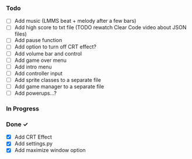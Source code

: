 ### Todo
- [ ] Add music (LMMS beat + melody after a few bars)
- [ ] Add high score to txt file (TODO rewatch Clear Code video about JSON files)
- [ ] Add pause function
- [ ] Add option to turn off CRT effect?
- [ ] Add volume bar and control
- [ ] Add game over menu
- [ ] Add intro menu
- [ ] Add controller input
- [ ] Add sprite classes to a separate file
- [ ] Add game manager to a separate file
- [ ] Add powerups...?

### In Progress

### Done ✓
- [X] Add CRT Effect
- [X] Add settings.py
- [X] Add maximize window option